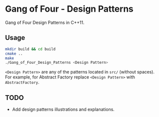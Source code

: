 # Gang of Four - Design Patterns

Gang of Four Design Patterns in C++11.

## Usage

```sh
mkdir build && cd build
cmake ..
make
./Gang_of_Four_Design_Patterns <Design Pattern>
```
`<Design Pattern>` are any of the patterns located in `src/` (without spaces). For example, for Abstract Factory replace `<Design Pattern>` with `AbstractFactory`.

## TODO

* Add design patterns illustrations and explanations.
